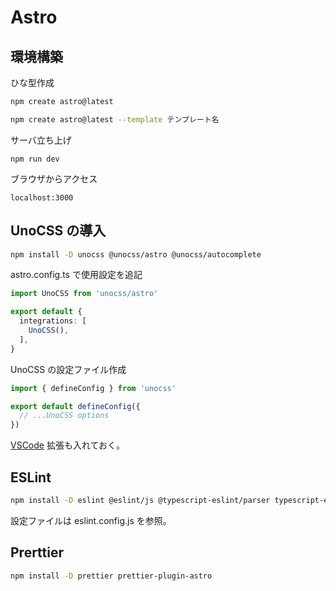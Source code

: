 # Astro
## 環境構築
ひな型作成
```bash
npm create astro@latest

npm create astro@latest --template テンプレート名
```

サーバ立ち上げ
```
npm run dev
```

ブラウザからアクセス
```
localhost:3000
```

## UnoCSS の導入
```bash
npm install -D unocss @unocss/astro @unocss/autocomplete
```

astro.config.ts で使用設定を追記
```ts
import UnoCSS from 'unocss/astro'

export default {
  integrations: [
    UnoCSS(),
  ],
}
```

UnoCSS の設定ファイル作成
```ts
import { defineConfig } from 'unocss'

export default defineConfig({
  // ...UnoCSS options
})
```

[VSCode](https://marketplace.visualstudio.com/items?itemName=antfu.unocss) 拡張も入れておく。

## ESLint
```bash
npm install -D eslint @eslint/js @typescript-eslint/parser typescript-eslint eslint eslint-plugin-astro eslint-plugin-jsx-a11y
```

設定ファイルは eslint.config.js を参照。

## Prerttier
```bash
npm install -D prettier prettier-plugin-astro
```

